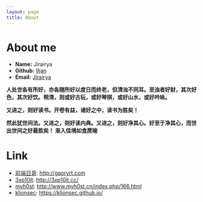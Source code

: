 ```yaml
---
layout: page
title: About
---
```



# About me


 * **Name:** Jirairya
 * **Github:** <a href="https://github.com/9jan" target="_blank" class="icon-github" title="github">9jan</a>
 * **Email:** <a href="mailto:jirairya404@gmail.com" target="_blank" class="icon-email" title="Email">Jirairya</a>


<p><strong>人处世各有所好，亦各随所好以度日而终老，但清浊不同耳。至浊者好财，其次好色，其次好饮。稍清，则或好古玩，或好琴棋，或好山水，或好吟咏。</strong></p>

<p><strong>又进之，则好读书。开卷有益，诸好之中，读书为胜矣！</strong></p>

<p><strong>然此犹世间法。又进之，则好读内典。又进之，则好净其心。好至于净其心，而世出世间之好最胜矣！ 渐入佳境如食蔗喻 </strong></p>


# Link

  - [前端日哥](http://gaoryrt.com): http://gaoryrt.com
  - [3xp10it](http://3xp10it.cc/): http://3xp10it.cc/
  - [myh0st](http://www.myh0st.cn/index.php/166.html): http://www.myh0st.cn/index.php/166.html
  - [klionsec](https://klionsec.github.io/): https://klionsec.github.io/

